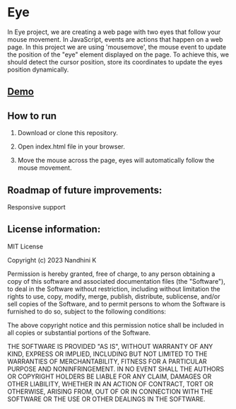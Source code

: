 # Eye

In Eye project, we are creating a web page with two eyes that follow
your mouse movement. In JavaScript, events are actions that happen on a
web page. In this project we are using 'mousemove', the mouse event to
update the position of the "eye" element displayed on the page. To
achieve this, we should detect the cursor position, store its
coordinates to update the eyes position dynamically.

## [Demo](https://nandhinikarvendhan.github.io/Eye/)

## How to run

1. Download or clone this repository.

2. Open index.html file in your browser.

3. Move the mouse across the page, eyes will automatically follow the mouse movement.

## Roadmap of future improvements:

Responsive support

## License information:

MIT License

Copyright (c) 2023 Nandhini K

Permission is hereby granted, free of charge, to any person obtaining a copy
of this software and associated documentation files (the "Software"), to deal
in the Software without restriction, including without limitation the rights
to use, copy, modify, merge, publish, distribute, sublicense, and/or sell
copies of the Software, and to permit persons to whom the Software is
furnished to do so, subject to the following conditions:

The above copyright notice and this permission notice shall be included in all
copies or substantial portions of the Software.

THE SOFTWARE IS PROVIDED "AS IS", WITHOUT WARRANTY OF ANY KIND, EXPRESS OR
IMPLIED, INCLUDING BUT NOT LIMITED TO THE WARRANTIES OF MERCHANTABILITY,
FITNESS FOR A PARTICULAR PURPOSE AND NONINFRINGEMENT. IN NO EVENT SHALL THE
AUTHORS OR COPYRIGHT HOLDERS BE LIABLE FOR ANY CLAIM, DAMAGES OR OTHER
LIABILITY, WHETHER IN AN ACTION OF CONTRACT, TORT OR OTHERWISE, ARISING FROM,
OUT OF OR IN CONNECTION WITH THE SOFTWARE OR THE USE OR OTHER DEALINGS IN THE
SOFTWARE.
